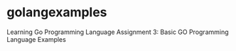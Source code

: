 # golangexamples
Learning Go Programming Language
Assignment 3: Basic GO Programming Language Examples
